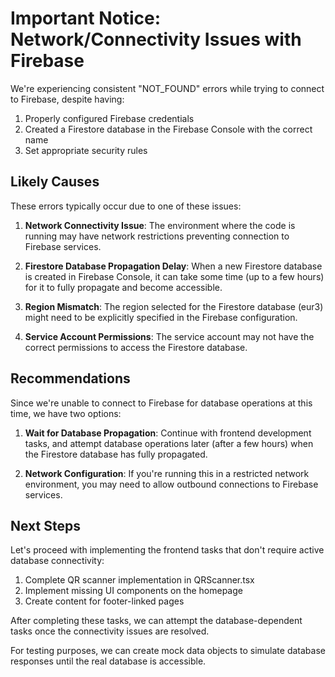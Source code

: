 # Important Notice: Network/Connectivity Issues with Firebase

We're experiencing consistent "NOT_FOUND" errors while trying to connect to Firebase, despite having:
1. Properly configured Firebase credentials
2. Created a Firestore database in the Firebase Console with the correct name
3. Set appropriate security rules

## Likely Causes

These errors typically occur due to one of these issues:

1. **Network Connectivity Issue**: The environment where the code is running may have network restrictions preventing connection to Firebase services.

2. **Firestore Database Propagation Delay**: When a new Firestore database is created in Firebase Console, it can take some time (up to a few hours) for it to fully propagate and become accessible.

3. **Region Mismatch**: The region selected for the Firestore database (eur3) might need to be explicitly specified in the Firebase configuration.

4. **Service Account Permissions**: The service account may not have the correct permissions to access the Firestore database.

## Recommendations

Since we're unable to connect to Firebase for database operations at this time, we have two options:

1. **Wait for Database Propagation**: Continue with frontend development tasks, and attempt database operations later (after a few hours) when the Firestore database has fully propagated.

2. **Network Configuration**: If you're running this in a restricted network environment, you may need to allow outbound connections to Firebase services.

## Next Steps

Let's proceed with implementing the frontend tasks that don't require active database connectivity:

1. Complete QR scanner implementation in QRScanner.tsx
2. Implement missing UI components on the homepage
3. Create content for footer-linked pages

After completing these tasks, we can attempt the database-dependent tasks once the connectivity issues are resolved.

For testing purposes, we can create mock data objects to simulate database responses until the real database is accessible.